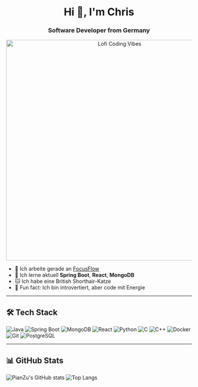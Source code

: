 <h1 align="center">Hi 👋, I'm Chris</h1>
<h3 align="center">Software Developer from Germany</h3>

<p align="center">
  <img src="https://media.giphy.com/media/RMwgs5kZqkRyhF24KK/giphy.gif" alt="Lofi Coding Vibes" width="600" />
</p>


- 🔭 Ich arbeite gerade an [FocusFlow](https://github.com/maxdev/focusflow)  
- 🌱 Ich lerne aktuell **Spring Boot**, **React**, **MongoDB**
- 🐱 Ich habe eine British Shorthair-Katze
- 🧠 Fun fact: Ich bin introvertiert, aber code mit Energie

---

## 🛠️ Tech Stack
![Java](https://img.shields.io/badge/Java-ED8B00?style=for-the-badge&logo=java&logoColor=white)
![Spring Boot](https://img.shields.io/badge/SpringBoot-6DB33F?style=for-the-badge&logo=spring&logoColor=white)
![MongoDB](https://img.shields.io/badge/MongoDB-4EA94B?style=for-the-badge&logo=mongodb&logoColor=white)
![React](https://img.shields.io/badge/React-20232A?style=for-the-badge&logo=react&logoColor=61DAFB)
![Python](https://img.shields.io/badge/Python-3776AB?style=for-the-badge&logo=python&logoColor=white)
![C](https://img.shields.io/badge/C-00599C?style=for-the-badge&logo=c&logoColor=white)
![C++](https://img.shields.io/badge/C%2B%2B-00599C?style=for-the-badge&logo=c%2B%2B&logoColor=white)
![Docker](https://img.shields.io/badge/Docker-2496ED?style=for-the-badge&logo=docker&logoColor=white)
![Git](https://img.shields.io/badge/Git-F05032?style=for-the-badge&logo=git&logoColor=white)
![PostgreSQL](https://img.shields.io/badge/PostgreSQL-336791?style=for-the-badge&logo=postgresql&logoColor=white)


---

## 📊 GitHub Stats
![PianZu's GitHub stats](https://github-readme-stats.vercel.app/api?username=PianZu&show_icons=true&theme=radical)
![Top Langs](https://github-readme-stats.vercel.app/api/top-langs/?username=PianZu&layout=compact&theme=radical)


